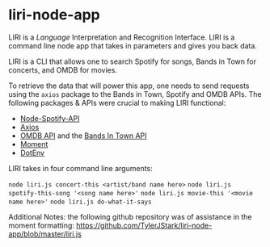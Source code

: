 # liri-node-app

LIRI is a _Language_ Interpretation and Recognition Interface. LIRI is a command line node app that takes in parameters and gives you back data.

LIRI is a CLI that allows one to search Spotify for songs, Bands in Town for concerts, and OMDB for movies. 

To retrieve the data that will power this app, one needs to send requests using the `axios` package to the Bands in Town, Spotify and OMDB APIs. The following packages & APIs were crucial to making LIRI functional:
   * [Node-Spotify-API](https://www.npmjs.com/package/node-spotify-api)
   * [Axios](https://www.npmjs.com/package/axios)
   * [OMDB API](http://www.omdbapi.com) and the [Bands In Town API](http://www.artists.bandsintown.com/bandsintown-api)
   * [Moment](https://www.npmjs.com/package/moment)
   * [DotEnv](https://www.npmjs.com/package/dotenv)

LIRI takes in four command line arguments:

`node liri.js concert-this <artist/band name here>`
`node liri.js spotify-this-song '<song name here>'`
`node liri.js movie-this '<movie name here>'`
`node liri.js do-what-it-says`

Additional Notes: the following github repository was of assistance in the moment formatting: https://github.com/TylerJStark/liri-node-app/blob/master/liri.js